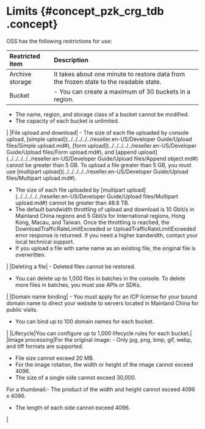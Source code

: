 # Limits {#concept_pzk_crg_tdb .concept}

OSS has the following restrictions for use:

|Restricted item|Description|
|:--------------|:----------|
|Archive storage|It takes about one minute to restore data from the frozen state to the readable state.|
|Bucket| -   You can create a maximum of 30 buckets in a region.
-   The name, region, and storage class of a bucket cannot be modified.
-   The capacity of each bucket is unlimited.

 |
|File upload and download| -   The size of each file uploaded by console upload, [simple upload](../../../../../reseller.en-US/Developer Guide/Upload files/Simple upload.md#), [form upload](../../../../../reseller.en-US/Developer Guide/Upload files/Form upload.md#), and [append upload](../../../../../reseller.en-US/Developer Guide/Upload files/Append object.md#) cannot be greater than 5 GB. To upload a file greater than 5 GB, you must use [multipart upload](../../../../../reseller.en-US/Developer Guide/Upload files/Multipart upload.md#).
-   The size of each file uploaded by [multipart upload](../../../../../reseller.en-US/Developer Guide/Upload files/Multipart upload.md#) cannot be greater than 48.8 TB.
-   The default bandwidth throttling of upload and download is 10 Gbit/s in Mainland China regions and 5 Gbit/s for International regions, Hong Kong, Macau, and Taiwan. Once the throttling is reached, the DownloadTrafficRateLimitExceeded or UploadTrafficRateLimitExceeded error response is returned. If you need a higher bandwidth, contact your local technical support.
-   If you upload a file with same name as an existing file, the original file is overwritten.

 |
|Deleting a file| -   Deleted files cannot be restored.
-   You can delete up to 1,000 files in batches in the console. To delete more files in batches, you must use APIs or SDKs.

 |
|Domain name binding| -   You must apply for an ICP license for your bound domain name to direct your website to servers located in Mainland China for public visits.
-   You can bind up to 100 domain names for each bucket.

 |
|Lifecycle|You can configure up to 1,000 lifecycle rules for each bucket.|
|Image processing|For the original image: -   Only jpg, png, bmp, gif, webp, and tiff formats are supported.
-   File size cannot exceed 20 MB.
-   For the image rotation, the width or height of the image cannot exceed 4096.
-   The size of a single side cannot exceed 30,000.

For a thumbnail:-   The product of the width and height cannot exceed 4096 x 4096.
-   The length of each side cannot exceed 4096.

|

